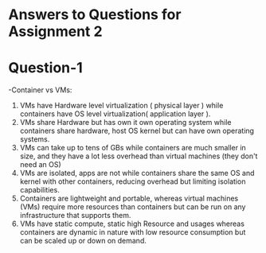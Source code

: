 # Answers to Questions for Assignment 2
# Question-1

-Container vs VMs:
1. VMs have Hardware level virtualization ( physical layer ) while containers have OS level virtualization( application layer ).
2. VMs share Hardware but has own it own operating system while containers share hardware, host OS kernel but can have own operating systems.
3. VMs can take up to tens of GBs while containers are much smaller in size, and they have a lot less overhead than virtual machines (they don't need an OS)
4. VMs are isolated, apps are not while containers share the same OS and kernel with other containers, reducing overhead but limiting isolation capabilities.
5. Containers are lightweight and portable, whereas virtual machines (VMs) require more resources than containers but can be run on any infrastructure that supports them.
6. VMs have static compute, static high Resource and usages whereas containers are dynamic in nature with low resource consumption but can be scaled up or down on demand.


